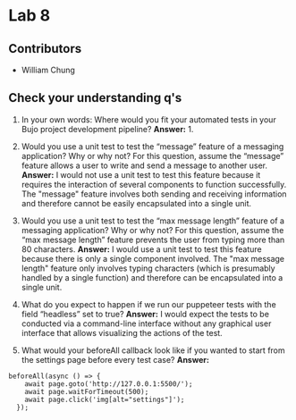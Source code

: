 # Lab 8

## Contributors
- William Chung

## Check your understanding q's
1. In your own words: Where would you fit your automated tests in your Bujo project development pipeline? **Answer:** 1.

2. Would you use a unit test to test the “message” feature of a messaging application? Why or why not? For this question, assume the “message” feature allows a user to write and send a message to another user. 
**Answer:** I would not use a unit test to test this feature because it requires the interaction of several components to function successfully. The "message" feature involves both sending and receiving information and therefore cannot be easily encapsulated into a single unit. 

3. Would you use a unit test to test the “max message length” feature of a messaging application? Why or why not? For this question, assume the “max message length” feature prevents the user from typing more than 80 characters. **Answer:** I would use a unit test to test this feature because there is only a single component involved. The "max message length" feature only involves typing characters (which is presumably handled by a single function) and therefore can be encapsulated into a single unit. 

4. What do you expect to happen if we run our puppeteer tests with the field “headless” set to true? **Answer:** I would expect the tests to be conducted via a command-line interface without any graphical user interface that allows visualizing the actions of the test. 

5. What would your beforeAll callback look like if you wanted to start from the settings page before every test case? **Answer:** 
```
beforeAll(async () => {
    await page.goto('http://127.0.0.1:5500/');
    await page.waitForTimeout(500);
    await page.click('img[alt="settings"]');
  });
```

